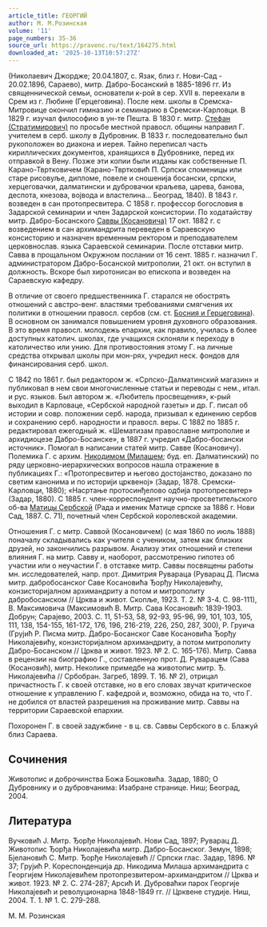 ```yaml
---
article_title: ГЕОРГИЙ
author: М. М.Розинская
volume: '11'
page_numbers: 35-36
source_url: https://pravenc.ru/text/164275.html
downloaded_at: '2025-10-13T10:57:27Z'
---
```


(Николаевич Джордже; 20.04.1807, с. Язак, близ г. Нови-Сад - 20.02.1896, Сараево), митр. Дабро-Босанский в 1885-1896 гг. Из священнической семьи, основатели к-рой в сер. XVII в. переехали в Срем из г. Любине (Герцеговина). После нем. школы в Сремска-Митровице окончил гимназию и семинарию в Сремски-Карловци. В 1829 г. изучал философию в ун-те Пешта. В 1830 г. митр. [Стефан (Стратимирович)](<https://pravenc.ru/text/Стефан (Стратимирович).html>) по просьбе местной правосл. общины направил Г. учителем в серб. школу в Дубровник. В 1833 г. последовательно был рукоположен во диакона и иерея. Тайно переписал часть кириллических документов, хранящихся в Дубровнике, перед их отправкой в Вену. Позже эти копии были изданы как собственные П. Карано-Твртковичем (Карано-Твртковић П. Српски споменицы или старе рисовуље, дипломе, повеле и сношениjа босански, српски, херцеговачки, далматински и дубровачки краљева, царева, банова, деспота, кнезова, воjвода и властелина... Београд, 1840). В 1843 г. возведен в сан протопресвитера. С 1858 г. профессор богословия в Задарской семинарии и член Задарской консистории. По ходатайству митр. Дабро-Босанского [Саввы (Косановича)](<https://pravenc.ru/text/Саввы (Косановича).html>) 17 окт. 1882 г. с возведением в сан архимандрита переведен в Сараевскую консисторию и назначен временным ректором и преподавателем церковнослав. языка Сараевской семинарии. После отставки митр. Савва в прощальном Окружном послании от 16 сент. 1885 г. назначил Г. администратором Дабро-Босанской митрополии, 21 окт. он вступил в должность. Вскоре был хиротонисан во епископа и возведен на Сараевскую кафедру.

В отличие от своего предшественника Г. старался не обострять отношений с австро-венг. властями требованиями смягчения их политики в отношении правосл. сербов (см. ст. [Босния и Герцеговина](<https://pravenc.ru/text/Босния и Герцеговина.html>)). В основном он занимался повышением уровня духовного образования. В это время правосл. молодежь епархии, как правило, училась в более доступных католич. школах, где учащихся склоняли к переходу в католичество или унию. Для противостояния этому Г. на личные средства открывал школы при мон-рях, учредил неск. фондов для финансирования серб. школ.

С 1842 по 1861 г. был редактором ж. «Српско-Далматинский магазин» и публиковал в нем свои многочисленные статьи и переводы с нем., итал. и рус. языков. Был автором ж. «Любитель просвещения», к-рый выходил в Карловаце, «Сербской народной газеты» и др. Г. писал об истории и совр. положении серб. народа, призывал к единению сербов и сохранению серб. народности и правосл. веры. С 1882 по 1885 г. редактировал ежегодный ж. «Шематизам православне митрополие и архидиоцезе Дабро-Босанске», в 1887 г. учредил «Дабро-босански источник». Помогал в написании статей митр. Савве (Косановичу). Полемика Г. с архим. [Никодимом (Милашем](<https://pravenc.ru/text/Никодимом (Милашем.html>); буд. еп. Далматинский) по ряду церковно-иерархических вопросов нашла отражение в публикациях Г.: «Протопресвитер и његово достоjанство, доказано по светим канонима и по историjи црквеноj» (Задар, 1878. Сремски-Карловци, 1880); «Насртање протосинђелово одбиjа протопресвитер» (Задар, 1880). С 1885 г. член-корреспондент научно-просветительского об-ва [Матицы Сербской](<https://pravenc.ru/text/Матицы Сербской.html>) (Рада и именик Матице српске за 1886 г. Нови Сад, 1887. С. 71), почетный член Сербской королевской академии.

Отношения Г. с митр. Саввой (Косановичем) (с мая 1860 по июль 1888) поначалу складывались как учителя с учеником, затем как близких друзей, но закончились разрывом. Анализу этих отношений и степени влияния Г. на митр. Савву и, наоборот, рассмотрению гипотез об участии или о неучастии Г. в отставке митр. Саввы посвящены работы мн. исследователей, напр. прот. Димитрия Рувараца (Руварац Д. Писма митр. дабробосанског Саве Косановића Ђорђу Николаjевићу, конзисториjалном архимандриту а потом и митрополиту дабробосанском // Црква и живот. Скопље, 1923. Т. 2. № 3-4. С. 98-111), В. Максимовича (Максимовић В. Митр. Сава Косановић: 1839-1903. Добрун; Сараjево, 2003. С. 11, 51-53, 58, 92-93, 95-96, 99, 101, 103, 105, 111, 138, 154-155, 161-172, 176, 196, 216-219, 226, 250, 287, 300), Р. Груича (Груjић Р. Писма митр. Дабро-Босанског Саве Косановића Ђорђу Николаjевићу, конзисториjалном архимандриту, а потом митрополиту Дабро-Босанском // Црква и живот. 1923. № 2. С. 165-176). Митр. Савва в рецензии на биографию Г., составленную прот. Д. Руварацем (Сава (Косановић), митр. Неколике примедбе на животопис митр. Ђ. Николаjевића // Србобран. Загреб, 1899. Т. 16. № 2), отрицал причастность Г. к своей отставке, но в его словах звучат критическое отношение к управлению Г. кафедрой и, возможно, обида на то, что Г. не добился от властей разрешения на проживание митр. Саввы на территории Сараевской епархии.

Похоронен Г. в своей задужбине - в ц. св. Саввы Сербского в с. Блажуй близ Сараева.

## Сочинения

Животопис и доброчинства Божа Бошковића. Задар, 1880; О Дубровнику и о дубровчанима: Изабране странице. Ниш; Београд, 2004.

## Литература

Вучковић J. Митр. Ђорђе Николаjевић. Нови Сад, 1897; Руварац Д. Животопис Ђорђа Николаjевића митр. Дабро-Босанског. Земун, 1898; Бjелановић С. Митр. Ђорђе Николаjевић // Српски глас. Задар, 1896. № 37; Груjић Р. Кореспонденциjа др. Никодима Милаша архимандрита с Георгиjем Николаjевићем протопрезвитером-архимандритом // Црква и живот. 1923. № 2. С. 274-287; Арсић И. Дуброваћки парох Георгиjе Николаjевић и револуционарна 1848-1849 гг. // Црквене студиjе. Ниш, 2004. Т. 1. № 1. С. 279-288.

М. М.  Розинская
